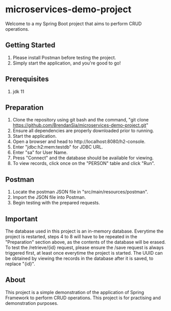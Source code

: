 # microservices-demo-project
Welcome to a my Spring Boot project that aims to perform CRUD operations.

## Getting Started
1. Please install Postman before testing the project.
2. Simply start the application, and you're good to go!

## Prerequisites
1. jdk 11

## Preparation
1. Clone the repository using git bash and the command, "git clone https://github.com/BrendanSia/microservices-demo-project.git"
2. Ensure all dependencies are properly downloaded prior to running.
3. Start the application.
4. Open a browser and head to http://localhost:8080/h2-console.
5. Enter "jdbc:h2:mem:testdb" for JDBC URL.
6. Enter "sa" for User Name.
7. Press "Connect" and the database should be available for viewing.
8. To view records, click once on the "PERSON" table and click "Run".

## Postman
1. Locate the postman JSON file in "src/main/resources/postman".
2. Import the JSON file into Postman.
3. Begin testing with the prepared requests.

## Important
The database used in this project is an in-memory database. Everytime the project is restarted, steps 4 to 8 will have to be repeated in the "Preparation" section above, as the contents of the database will be erased. 
To test the /retrieve/{id} request, please ensure the /save request is always triggered first, at least once everytime the project is started. The UUID can be obtained by viewing the records in the database after it is saved, to replace "{id}".

## About
This project is a simple demonstration of the application of Spring Framework to perform CRUD operations. This project is for practising and demonstration purposes.
